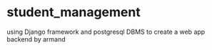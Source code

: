# student_management
using Django framework and postgresql DBMS to create a web app
backend by armand
